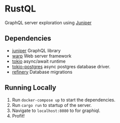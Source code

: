 # RustQL

GraphQL server exploration using [Juniper](https://github.com/graphql-rust/juniper)

## Dependencies

- [juniper](https://github.com/graphql-rust/juniper) GraphQL library
- [warp](https://github.com/seanmonstar/warp) Web server framework
- [tokio](https://github.com/tokio-rs/tokio) async/await runtime
- [tokio-postgres](https://github.com/sfackler/rust-postgres) async postgres database driver.
- [refinery](https://github.com/rust-db/refinery) Database migrations

## Running Locally

1. Run `docker-compose up` to start the dependencies.
2. Run `cargo run` to startup of the server.
3. Navigate to `localhost:8080` to for graphiql.
4. Profit!
